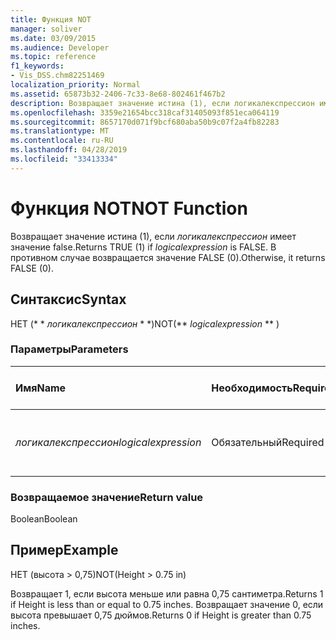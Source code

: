 ```yaml
---
title: Функция NOT
manager: soliver
ms.date: 03/09/2015
ms.audience: Developer
ms.topic: reference
f1_keywords:
- Vis_DSS.chm82251469
localization_priority: Normal
ms.assetid: 65873b32-2406-7c33-8e68-802461f467b2
description: Возвращает значение истина (1), если логикалекспрессион имеет значение FALSE. В противном случае возвращается значение FALSE (0).
ms.openlocfilehash: 3359e21654bcc318caf31405093f851eca064119
ms.sourcegitcommit: 8657170d071f9bcf680aba50b9c07f2a4fb82283
ms.translationtype: MT
ms.contentlocale: ru-RU
ms.lasthandoff: 04/28/2019
ms.locfileid: "33413334"
---
```

# <a name="not-function"></a><span data-ttu-id="b97fe-104">Функция NOT</span><span class="sxs-lookup"><span data-stu-id="b97fe-104">NOT Function</span></span>

<span data-ttu-id="b97fe-105">Возвращает значение истина (1), если _логикалекспрессион_ имеет значение false.</span><span class="sxs-lookup"><span data-stu-id="b97fe-105">Returns TRUE (1) if  _logicalexpression_ is FALSE.</span></span> <span data-ttu-id="b97fe-106">В противном случае возвращается значение FALSE (0).</span><span class="sxs-lookup"><span data-stu-id="b97fe-106">Otherwise, it returns FALSE (0).</span></span> 
  
## <a name="syntax"></a><span data-ttu-id="b97fe-107">Синтаксис</span><span class="sxs-lookup"><span data-stu-id="b97fe-107">Syntax</span></span>

<span data-ttu-id="b97fe-108">НЕТ (\* \* *логикалекспрессион* \* \*)</span><span class="sxs-lookup"><span data-stu-id="b97fe-108">NOT(\*\* *logicalexpression* \*\* )</span></span> 
  
### <a name="parameters"></a><span data-ttu-id="b97fe-109">Параметры</span><span class="sxs-lookup"><span data-stu-id="b97fe-109">Parameters</span></span>

|<span data-ttu-id="b97fe-110">**Имя**</span><span class="sxs-lookup"><span data-stu-id="b97fe-110">**Name**</span></span>|<span data-ttu-id="b97fe-111">**Необходимость**</span><span class="sxs-lookup"><span data-stu-id="b97fe-111">**Required/Optional**</span></span>|<span data-ttu-id="b97fe-112">**Тип данных**</span><span class="sxs-lookup"><span data-stu-id="b97fe-112">**Data Type**</span></span>|<span data-ttu-id="b97fe-113">**Описание**</span><span class="sxs-lookup"><span data-stu-id="b97fe-113">**Description**</span></span>|
|:-----|:-----|:-----|:-----|
| <span data-ttu-id="b97fe-114">_логикалекспрессион_</span><span class="sxs-lookup"><span data-stu-id="b97fe-114">_logicalexpression_</span></span> <br/> |<span data-ttu-id="b97fe-115">Обязательный</span><span class="sxs-lookup"><span data-stu-id="b97fe-115">Required</span></span>  <br/> |<span data-ttu-id="b97fe-116">**String**</span><span class="sxs-lookup"><span data-stu-id="b97fe-116">**String**</span></span> <br/> |<span data-ttu-id="b97fe-117">Логическое выражение для оценки.</span><span class="sxs-lookup"><span data-stu-id="b97fe-117">The logical expression to evaluate.</span></span>  <br/> |
   
### <a name="return-value"></a><span data-ttu-id="b97fe-118">Возвращаемое значение</span><span class="sxs-lookup"><span data-stu-id="b97fe-118">Return value</span></span>

<span data-ttu-id="b97fe-119">Boolean</span><span class="sxs-lookup"><span data-stu-id="b97fe-119">Boolean</span></span>
  
## <a name="example"></a><span data-ttu-id="b97fe-120">Пример</span><span class="sxs-lookup"><span data-stu-id="b97fe-120">Example</span></span>

<span data-ttu-id="b97fe-121">НЕТ (высота \> 0,75)</span><span class="sxs-lookup"><span data-stu-id="b97fe-121">NOT(Height \> 0.75 in)</span></span> 
  
<span data-ttu-id="b97fe-122">Возвращает 1, если высота меньше или равна 0,75 сантиметра.</span><span class="sxs-lookup"><span data-stu-id="b97fe-122">Returns 1 if Height is less than or equal to 0.75 inches.</span></span> <span data-ttu-id="b97fe-123">Возвращает значение 0, если высота превышает 0,75 дюймов.</span><span class="sxs-lookup"><span data-stu-id="b97fe-123">Returns 0 if Height is greater than 0.75 inches.</span></span> 
  

